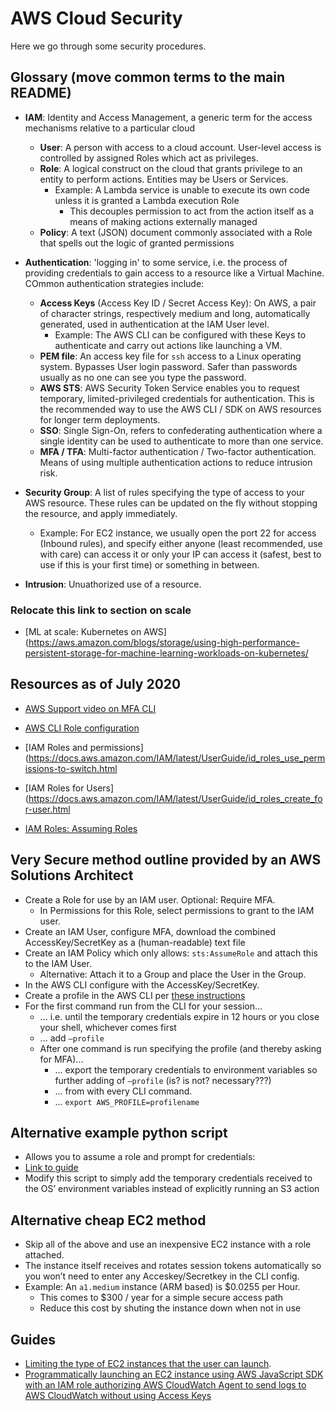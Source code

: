 # AWS Cloud Security

Here we go through some security procedures. 

## Glossary (move common terms to the main README)

* **IAM**: Identity and Access Management, a generic term for the access mechanisms relative to a particular cloud
  * __User__: A person with access to a cloud account. User-level access is controlled by assigned Roles which act as privileges.  
  * __Role__: A logical construct on the cloud that grants privilege to an entity to perform actions. Entities may be Users or Services.
    * Example: A Lambda service is unable to execute its own code unless it is granted a Lambda execution Role
      * This decouples permission to act from the action itself as a means of making actions externally managed
  * __Policy__: A text (JSON) document commonly associated with a Role that spells out the logic of granted permissions

* **Authentication**: 'logging in' to some service, i.e. the process of providing credentials to gain access to a resource like a Virtual Machine. COmmon authentication strategies include: 
  * __Access Keys__ (Access Key ID / Secret Access Key): On AWS, a pair of character strings, respectively medium and long, automatically generated, used in authentication at the IAM User level.
    * Example: The AWS CLI can be configured with these Keys to authenticate and carry out actions like launching a VM.
  * __PEM file__: An access key file for `ssh` access to a Linux operating system. Bypasses User login password. Safer than passwords usually as no one can see you type the password. 
  * __AWS STS__: AWS Security Token Service enables you to request temporary, limited-privileged credentials for authentication. This is the recommended way to use the AWS CLI / SDK on AWS resources for longer term deployments. 
  * **SSO**: Single Sign-On, refers to confederating authentication where a single identity can be used to authenticate to more than one service.
  * **MFA / TFA**: Multi-factor authentication / Two-factor authentication. Means of using multiple authentication actions to reduce intrusion risk.

* **Security Group**: A list of rules specifying the type of access to your AWS resource. These rules can be updated on the fly without stopping the resource, and apply immediately. 
  * Example: For EC2 instance, we usually open the port 22 for access (Inbound rules), and specify either anyone (least recommended, use with care) can access it or only your IP can access it (safest, best to use if this is your first time) or something in between.  

* **Intrusion**: Unuathorized use of a resource.

### Relocate this link to section on scale

* [ML at scale: Kubernetes on AWS](https://aws.amazon.com/blogs/storage/using-high-performance-persistent-storage-for-machine-learning-workloads-on-kubernetes/


## Resources as of July 2020

* [AWS Support video on MFA CLI](https://aws.amazon.com/premiumsupport/knowledge-center/authenticate-mfa-cli/)


* [AWS CLI Role configuration](https://docs.aws.amazon.com/cli/latest/userguide/cli-configure-role.html#cli-configure-role-mfa)
* [IAM Roles and permissions](https://docs.aws.amazon.com/IAM/latest/UserGuide/id_roles_use_permissions-to-switch.html
* [IAM Roles for Users](https://docs.aws.amazon.com/IAM/latest/UserGuide/id_roles_create_for-user.html
* [IAM Roles: Assuming Roles](https://awscli.amazonaws.com/v2/documentation/api/latest/reference/sts/assume-role.html)


## Very Secure method outline provided by an AWS Solutions Architect

* Create a Role for use by an IAM user. Optional: Require MFA.
  * In Permissions for this Role, select permissions to grant to the IAM user.
* Create an IAM User, configure MFA, download the combined AccessKey/SecretKey as a (human-readable) text file
* Create an IAM Policy which only allows: `sts:AssumeRole` and attach this to the IAM User. 
  * Alternative: Attach it to a Group and place the User in the Group.
* In the AWS CLI configure with the AccessKey/SecretKey.
* Create a profile in the AWS CLI per [these instructions](https://docs.aws.amazon.com/cli/latest/userguide/cli-configure-role.html#cli-configure-role-mfa)
* For the first command run from the CLI for your session...
  * ... i.e. until the temporary credentials expire in 12 hours or you close your shell, whichever comes first
  * ... add `–profile` 
  * After one command is run specifying the profile (and thereby asking for MFA)...
    * ... export the temporary credentials to environment variables so further adding of `–profile` (is? is not? necessary???)
    * ... from with every CLI command.
    * ... `export AWS_PROFILE=profilename`

## Alternative example python script

* Allows you to assume a role and prompt for credentials:
* [Link to guide](https://docs.aws.amazon.com/IAM/latest/UserGuide/id_credentials_mfa_sample-code.html#MFAProtectedAPI-example-assumerole)
* Modify this script to simply add the temporary credentials received to the OS’ environment variables instead of explicitly running an S3 action

## Alternative cheap EC2 method

* Skip all of the above and use an inexpensive EC2 instance with a role attached. 
* The instance itself receives and rotates session tokens automatically so you won’t need to enter any Acceskey/Secretkey in the CLI config.
* Example: An `a1.medium` instance (ARM based) is $0.0255 per Hour. 
  * This comes to $300 / year for a simple secure access path
  * Reduce this cost by shuting the instance down when not in use

## Guides

* [Limiting the type of EC2 instances that the user can launch](Guides/limiting_ec2_instance_types.md). 
* [Programmatically launching an EC2 instance using AWS JavaScript SDK with an IAM role authorizing AWS CloudWatch Agent to send logs to AWS CloudWatch without using Access Keys](Guides/programatic_ec2_cw.md)
